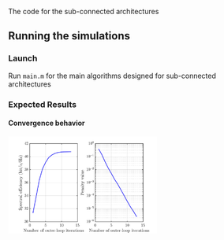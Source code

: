 The code for the sub-connected architectures 

## Running the simulations

### Launch

Run `main.m` for the main algorithms designed for sub-connected architectures 

### Expected Results

#### Convergence behavior
<img decoding="async" src="./img/convergence.jpg" width="60%">

